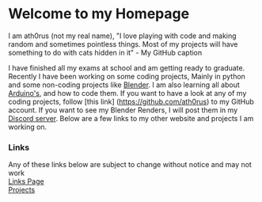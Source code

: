 # Welcome to my Homepage
I am ath0rus (not my real name), "I love playing with code and making random and sometimes pointless things. Most of my projects will have something to do with cats hidden in it" - My GitHub caption

I have finished all my exams at school and am getting ready to graduate. Recently I have been working on some coding projects, Mainly in python and some non-coding projects like [Blender](https://www.blender.org/). I am also learning all about [Arduino's](https://www.arduino.cc/en/Guide/Introduction), and how to code them. If you want to have a look at any of my coding projects, follow [this link] (https://github.com/ath0rus) to my GitHub account. If you want to see my Blender Renders, I will post them in my [Discord server](https://discord.gg/q62V7SRfxE). Below are a few links to my other website and projects I am working on.

### Links
Any of these links below are subject to change without notice and may not work\
[Links Page](https://ath0rus.github.io)\
[Projects](https://ath0rus.github.io/Projects)
